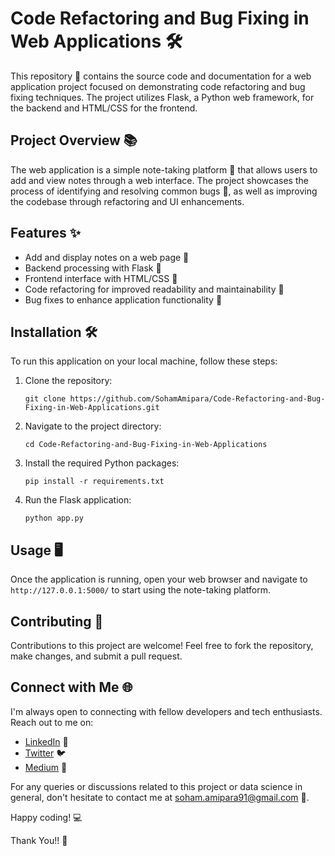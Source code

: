 # Code Refactoring and Bug Fixing in Web Applications 🛠️

This repository 📁 contains the source code and documentation for a web application project focused on demonstrating code refactoring and bug fixing techniques. The project utilizes Flask, a Python web framework, for the backend and HTML/CSS for the frontend.

## Project Overview 📚

The web application is a simple note-taking platform 📝 that allows users to add and view notes through a web interface. The project showcases the process of identifying and resolving common bugs 🐛, as well as improving the codebase through refactoring and UI enhancements.

## Features ✨

- Add and display notes on a web page 📄
- Backend processing with Flask 🔄
- Frontend interface with HTML/CSS 🎨
- Code refactoring for improved readability and maintainability 📖
- Bug fixes to enhance application functionality 🚀

## Installation 🛠️

To run this application on your local machine, follow these steps:

1. Clone the repository:
   ```
   git clone https://github.com/SohamAmipara/Code-Refactoring-and-Bug-Fixing-in-Web-Applications.git
   ```
2. Navigate to the project directory:
   ```
   cd Code-Refactoring-and-Bug-Fixing-in-Web-Applications
   ```
3. Install the required Python packages:
   ```
   pip install -r requirements.txt
   ```
4. Run the Flask application:
   ```
   python app.py
   ```

## Usage 🖥️

Once the application is running, open your web browser and navigate to `http://127.0.0.1:5000/` to start using the note-taking platform.

## Contributing 🤝

Contributions to this project are welcome! Feel free to fork the repository, make changes, and submit a pull request.

## Connect with Me 🌐

I'm always open to connecting with fellow developers and tech enthusiasts. Reach out to me on:

- [LinkedIn](https://www.linkedin.com/in/soham-amipara/) 💼
- [Twitter](https://twitter.com/SB_Amipara/) 🐦
- [Medium](https://medium.com/@soham.amipara91/) 📖

For any queries or discussions related to this project or data science in general, don't hesitate to contact me at soham.amipara91@gmail.com 📧.

Happy coding! 💻

Thank You!! 🙏
